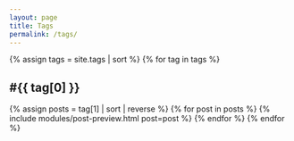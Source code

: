 ```yaml
---
layout: page
title: Tags
permalink: /tags/
---
```


<section class="tag-list">
{% assign tags = site.tags | sort %}
{% for tag in tags %}
  <h1 id="{{ tag[0] | replace: ' ', '-' }}">#{{ tag[0] }}</h1>

{% assign posts = tag[1] | sort | reverse %}
  {% for post in posts %}
    {% include modules/post-preview.html post=post %}
  {% endfor %}
{% endfor %}
</section>
